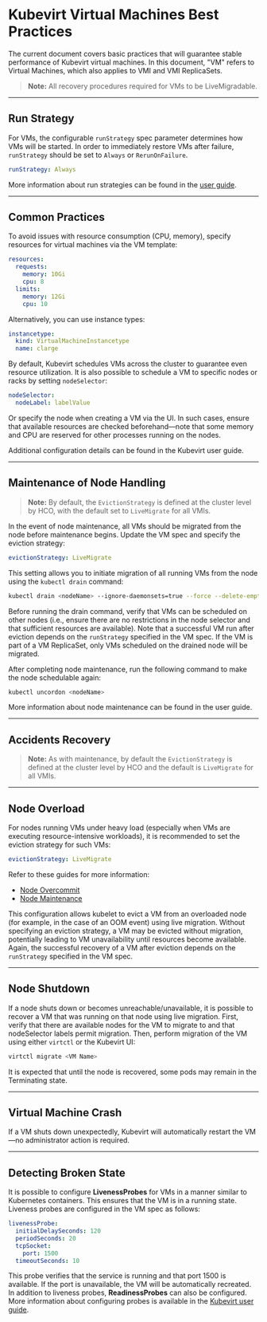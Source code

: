 # Kubevirt Virtual Machines Best Practices

The current document covers basic practices that will guarantee stable performance of Kubevirt virtual machines. In this document, "VM" refers to Virtual Machines, which also applies to VMI and VMI ReplicaSets.

> **Note:** All recovery procedures required for VMs to be LiveMigradable.

---

## Run Strategy

For VMs, the configurable `runStrategy` spec parameter determines how VMs will be started. In order to immediately restore VMs after failure, `runStrategy` should be set to `Always` or `RerunOnFailure`.

```yaml
runStrategy: Always
```

More information about run strategies can be found in the [user guide](https://kubevirt.io/user-guide/compute/run_strategies/).

---

## Common Practices

To avoid issues with resource consumption (CPU, memory), specify resources for virtual machines via the VM template:

```yaml
resources:
  requests:
    memory: 10Gi
    cpu: 8
  limits:
    memory: 12Gi
    cpu: 10
```

Alternatively, you can use instance types:

```yaml
instancetype:
  kind: VirtualMachineInstancetype
  name: clarge
```

By default, Kubevirt schedules VMs across the cluster to guarantee even resource utilization. It is also possible to schedule a VM to specific nodes or racks by setting `nodeSelector`:

```yaml
nodeSelector:
  nodeLabel: labelValue
```

Or specify the node when creating a VM via the UI. In such cases, ensure that available resources are checked beforehand—note that some memory and CPU are reserved for other processes running on the nodes.

Additional configuration details can be found in the Kubevirt user guide.

---

## Maintenance of Node Handling

> **Note:** By default, the `EvictionStrategy` is defined at the cluster level by HCO, with the default set to `LiveMigrate` for all VMIs.

In the event of node maintenance, all VMs should be migrated from the node before maintenance begins. Update the VM spec and specify the eviction strategy:

```yaml
evictionStrategy: LiveMigrate
```

This setting allows you to initiate migration of all running VMs from the node using the `kubectl drain` command:

```bash
kubectl drain <nodeName> --ignore-daemonsets=true --force --delete-emptydir-data
```

Before running the drain command, verify that VMs can be scheduled on other nodes (i.e., ensure there are no restrictions in the node selector and that sufficient resources are available). Note that a successful VM run after eviction depends on the `runStrategy` specified in the VM spec. If the VM is part of a VM ReplicaSet, only VMs scheduled on the drained node will be migrated.

After completing node maintenance, run the following command to make the node schedulable again:

```bash
kubectl uncordon <nodeName>
```

More information about node maintenance can be found in the user guide.

---

## Accidents Recovery

> **Note:** As with maintenance, by default the `EvictionStrategy` is defined at the cluster level by HCO and the default is `LiveMigrate` for all VMIs.

---

## Node Overload

For nodes running VMs under heavy load (especially when VMs are executing resource-intensive workloads), it is recommended to set the eviction strategy for such VMs:

```yaml
evictionStrategy: LiveMigrate
```

Refer to these guides for more information:  
- [Node Overcommit](https://kubevirt.io/user-guide/compute/node_overcommit/)  
- [Node Maintenance](https://kubevirt.io/user-guide/cluster_admin/node_maintenance/)

This configuration allows kubelet to evict a VM from an overloaded node (for example, in the case of an OOM event) using live migration. Without specifying an eviction strategy, a VM may be evicted without migration, potentially leading to VM unavailability until resources become available. Again, the successful recovery of a VM after eviction depends on the `runStrategy` specified in the VM spec.

---

## Node Shutdown

If a node shuts down or becomes unreachable/unavailable, it is possible to recover a VM that was running on that node using live migration. First, verify that there are available nodes for the VM to migrate to and that nodeSelector labels permit migration. Then, perform migration of the VM using either `virtctl` or the Kubevirt UI:

```bash
virtctl migrate <VM Name>
```

It is expected that until the node is recovered, some pods may remain in the Terminating state.

---

## Virtual Machine Crash

If a VM shuts down unexpectedly, Kubevirt will automatically restart the VM—no administrator action is required.

---

## Detecting Broken State

It is possible to configure **LivenessProbes** for VMs in a manner similar to Kubernetes containers. This ensures that the VM is in a running state. Liveness probes are configured in the VM spec as follows:

```yaml
livenessProbe:
  initialDelaySeconds: 120
  periodSeconds: 20
  tcpSocket:
    port: 1500
  timeoutSeconds: 10
```

This probe verifies that the service is running and that port 1500 is available. If the port is unavailable, the VM will be automatically recreated. In addition to liveness probes, **ReadinessProbes** can also be configured. More information about configuring probes is available in the [Kubevirt user guide](https://kubevirt.io/user-guide/user_workloads/liveness_and_readiness_probes/).

